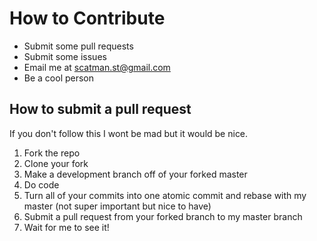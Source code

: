 # How to Contribute
- Submit some pull requests
- Submit some issues
- Email me at scatman.st@gmail.com
- Be a cool person

## How to submit a pull request
If you don't follow this I wont be mad but it would be nice.

1. Fork the repo
2. Clone your fork
3. Make a development branch off of your forked master
4. Do code
5. Turn all of your commits into one atomic commit and rebase with my master (not super important but nice to have)
7. Submit a pull request from your forked branch to my master branch
8. Wait for me to see it!
